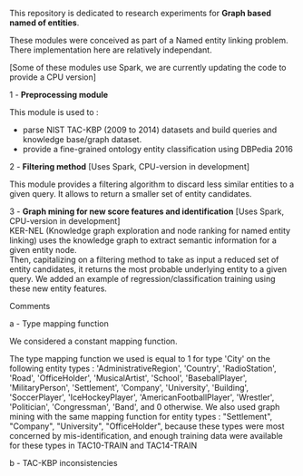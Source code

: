This repository is dedicated to research experiments for **Graph based named of entities**.

These modules were conceived as part of a Named entity linking problem. There implementation here are relatively independant.

[Some of these modules use Spark, we are currently updating the code to provide a CPU version]

1 - **Preprocessing module**

This module is used to :  
- parse NIST TAC-KBP (2009 to 2014) datasets and build queries and knowledge base/graph dataset.
- provide a fine-grained ontology entity classification using DBPedia 2016


2 - **Filtering method** [Uses Spark, CPU-version in development]

This module provides a filtering algorithm to discard less similar entities to a given query. It allows to return a smaller set of entity candidates.

3 - **Graph mining for new score features and identification** [Uses Spark, CPU-version in development]  
KER-NEL (Knowledge graph exploration and node ranking for named entity linking) uses the knowledge graph to extract semantic information for a given entity node.  
Then, capitalizing on a filtering method to take as input a reduced set of entity candidates, it returns the most probable underlying entity to a given query. 
We added an example of regression/classification training using these new entity features. 


Comments

a - Type mapping function

We considered a constant mapping function.

The type mapping function we used is equal to 1 for type 'City' on the following entity types : 'AdministrativeRegion', 'Country', 'RadioStation', 'Road', 'OfficeHolder', 'MusicalArtist', 'School', 'BaseballPlayer', 'MilitaryPerson', 'Settlement', 'Company', 'University', 'Building', 'SoccerPlayer', 'IceHockeyPlayer', 'AmericanFootballPlayer', 'Wrestler', 'Politician', 'Congressman', 'Band', and 0 otherwise. 
We also used graph mining with the same mapping function for entity types : "Settlement", "Company", "University", "OfficeHolder", because these types were most concerned by mis-identification, and enough training data were available for these types in TAC10-TRAIN and TAC14-TRAIN

b - TAC-KBP inconsistencies 


